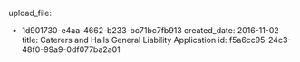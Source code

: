 upload_file:
  - 1d901730-e4aa-4662-b233-bc71bc7fb913
created_date: 2016-11-02
title: Caterers and Halls General Liability Application
id: f5a6cc95-24c3-48f0-99a9-0df077ba2a01
